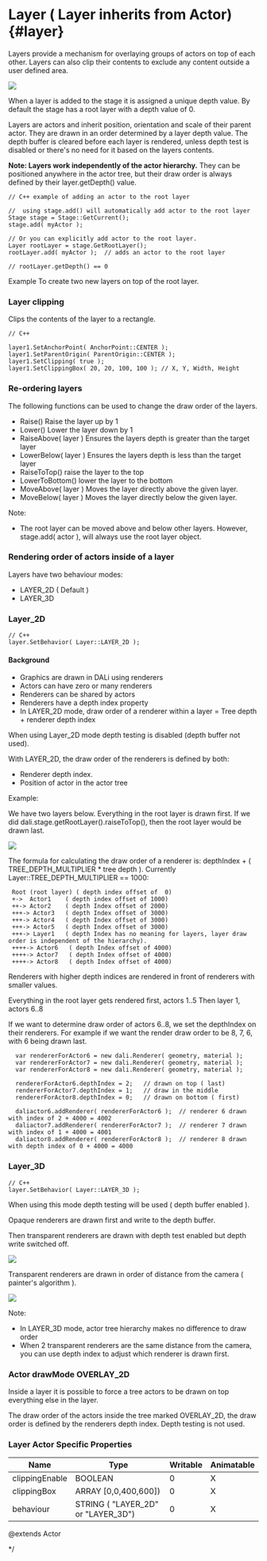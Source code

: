 <!--
/**-->
# Layer ( Layer inherits from Actor) {#layer}

 Layers provide a mechanism for overlaying groups of actors on top of each other.
 Layers can also clip their contents to exclude any content outside a user defined area.
  
 ![ ](layers.png)
  
 When a layer is added to the stage it is assigned a unique depth value. By default the stage has a root layer with a depth value of 0.
  
 Layers are actors and inherit position, orientation and scale of their parent actor.
 They are drawn in an order determined by a layer depth value.
 The depth buffer is cleared before each layer is rendered, unless depth
 test is disabled or there's no need for it based on the layers contents.

**Note: Layers work independently of the actor hierarchy.**
They can be positioned anywhere in the actor tree, but their draw order is always defined by their layer.getDepth() value.
  
  
~~~{.cpp}
// C++ example of adding an actor to the root layer

//  using stage.add() will automatically add actor to the root layer
Stage stage = Stage::GetCurrent();
stage.add( myActor );

// Or you can explicitly add actor to the root layer.
Layer rootLayer = stage.GetRootLayer();
rootLayer.add( myActor );  // adds an actor to the root layer

// rootLayer.getDepth() == 0

~~~

Example To create two new layers on top of the root layer.
  

### Layer clipping

Clips the contents of the layer to a rectangle.

~~~{.cpp}
// C++

layer1.SetAnchorPoint( AnchorPoint::CENTER );
layer1.SetParentOrigin( ParentOrigin::CENTER );
layer1.SetClipping( true );
layer1.SetClippingBox( 20, 20, 100, 100 ); // X, Y, Width, Height

~~~

### Re-ordering layers

The following functions can be used to change the draw order of the layers.


 - Raise() Raise the layer up by 1
 - Lower() Lower the layer down by 1
 - RaiseAbove( layer ) Ensures the layers depth is greater than the target layer
 - LowerBelow( layer ) Ensures the layers depth is less than the target layer
 - RaiseToTop() raise the layer to the top
 - LowerToBottom() lower the layer to the bottom
 - MoveAbove( layer ) Moves the layer directly above the given layer.
 - MoveBelow( layer ) Moves the layer directly below the given layer.

Note:
 - The root layer can be moved above and below other layers. However, stage.add( actor ), will always use the root layer object.

### Rendering order of actors inside of a layer

Layers have two behaviour modes:

 - LAYER_2D ( Default )
 - LAYER_3D

### Layer_2D

~~~{.cpp}
// C++
layer.SetBehavior( Layer::LAYER_2D );
~~~

#### Background

 - Graphics are drawn in DALi using renderers
 - Actors can have zero or many renderers
 - Renderers can be shared by actors
 - Renderers have a depth index property
 - In LAYER_2D mode, draw order of a renderer within a layer = Tree depth + renderer depth index
  
 When using  Layer_2D mode depth testing is disabled (depth buffer not used).
  
  With LAYER_2D, the draw order of the renderers is defined by both:

 - Renderer depth index.
 - Position of actor in the actor tree
  

Example:
  
We have two layers below. Everything in the root layer is drawn first.
If we did dali.stage.getRootLayer().raiseToTop(), then the root layer would be drawn last.

  
![ ](layer2d.png)
  

The formula for calculating the draw order of a renderer is:  depthIndex + ( TREE_DEPTH_MULTIPLIER * tree depth ).
Currently Layer::TREE_DEPTH_MULTIPLIER == 1000:
~~~
 Root (root layer) ( depth index offset of  0)
 +->  Actor1    ( depth index offset of 1000)
 ++-> Actor2    ( depth Index offset of 2000)
 +++-> Actor3   ( depth Index offset of 3000)
 +++-> Actor4   ( depth Index offset of 3000)
 +++-> Actor5   ( depth Index offset of 3000)
 +++-> Layer1   ( depth Index has no meaning for layers, layer draw order is independent of the hierarchy).
 ++++-> Actor6   ( depth Index offset of 4000)
 ++++-> Actor7   ( depth Index offset of 4000)
 ++++-> Actor8   ( depth Index offset of 4000)
~~~
  
Renderers with higher depth indices are rendered in front of renderers with smaller values.
  
Everything in the root layer gets rendered first, actors 1..5
Then layer 1, actors 6..8
  
If we want to determine draw order of actors 6..8, we set the depthIndex on their renderers.
For example if we want the render draw order to be 8, 7, 6, with 6 being drawn last.

~~~{.js}
  var rendererForActor6 = new dali.Renderer( geometry, material );
  var rendererForActor7 = new dali.Renderer( geometry, material );
  var rendererForActor8 = new dali.Renderer( geometry, material );

  rendererForActor6.depthIndex = 2;   // drawn on top ( last)
  rendererForActor7.depthIndex = 1;   // draw in the middle
  rendererForActor8.depthIndex = 0;   // drawn on bottom ( first)

  daliactor6.addRenderer( rendererForActor6 );  // renderer 6 drawn with index of 2 + 4000 = 4002
  daliactor7.addRenderer( rendererForActor7 );  // renderer 7 drawn with index of 1 + 4000 = 4001
  daliactor8.addRenderer( rendererForActor8 );  // renderer 8 drawn with depth index of 0 + 4000 = 4000

~~~

### Layer_3D

~~~{.cpp}
// C++
layer.SetBehavior( Layer::LAYER_3D );
~~~
  
When using this mode depth testing will be used ( depth buffer enabled ).
  
Opaque renderers are drawn first and write to the depth buffer.
  
Then transparent renderers are drawn with depth test enabled but depth write switched off.
  
 ![ ](layers3d.png)

  
Transparent renderers are drawn in order of distance
from the camera ( painter's algorithm ).

 ![ ](transSort.png)
  

Note:

 - In LAYER_3D mode, actor tree hierarchy makes no difference to draw order
 - When 2 transparent renderers are the same distance from the camera, you can use depth index to adjust which renderer is drawn first.

  
### Actor drawMode OVERLAY_2D

Inside a layer it is possible to force a tree actors to be drawn on top everything else in the layer.
  
The draw order of the actors inside the tree marked OVERLAY_2D, the draw order is defined by the renderers depth index.
Depth testing is not used.
  

### Layer Actor Specific Properties

| Name                   |    Type    | Writable     | Animatable|
|------------------------|------------|--------------|-----------|
| clippingEnable         |BOOLEAN     | 0     |  X |
| clippingBox            | ARRAY [0,0,400,600]) | 0 | X|
| behaviour              | STRING ( "LAYER_2D" or "LAYER_3D") | 0 | X|

  @extends Actor

*/
